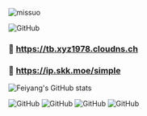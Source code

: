 <p align="left"><img src="https://komarev.com/ghpvc/?username=ttbb1978&label=Profile%20views&color=0e75b6&style=flat" alt="missuo"/></p>

![GitHub](https://hub.gitmirror.com/https://raw.githubusercontent.com/ttbb1978/ttbb1978/refs/heads/tb01/img/001t.jpg)

### 🚀 https://tb.xyz1978.cloudns.ch
### 🚀 https://ip.skk.moe/simple

![Feiyang's GitHub stats](https://github-readme-stats-ten-gilt.vercel.app/api?username=ttbb1978&count_private=true&show_icons=true&theme=radical&include_all_commits=true)

![GitHub](http://q2.qlogo.cn/headimg_dl?dst_uin=765931440&spec=100) ![GitHub](http://q2.qlogo.cn/headimg_dl?dst_uin=2409495157&spec=100) ![GitHub](http://q2.qlogo.cn/headimg_dl?dst_uin=1040458166&spec=100) ![GitHub](http://q2.qlogo.cn/headimg_dl?dst_uin=2358429597&spec=100)
